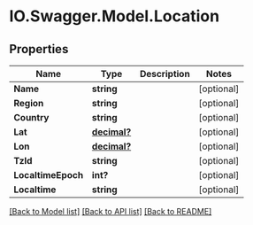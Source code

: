 # IO.Swagger.Model.Location
## Properties

Name | Type | Description | Notes
------------ | ------------- | ------------- | -------------
**Name** | **string** |  | [optional] 
**Region** | **string** |  | [optional] 
**Country** | **string** |  | [optional] 
**Lat** | [**decimal?**](BigDecimal.md) |  | [optional] 
**Lon** | [**decimal?**](BigDecimal.md) |  | [optional] 
**TzId** | **string** |  | [optional] 
**LocaltimeEpoch** | **int?** |  | [optional] 
**Localtime** | **string** |  | [optional] 

[[Back to Model list]](../README.md#documentation-for-models) [[Back to API list]](../README.md#documentation-for-api-endpoints) [[Back to README]](../README.md)

